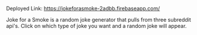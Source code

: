 Deployed Link: https://jokeforasmoke-2adbb.firebaseapp.com/

Joke for a Smoke is a random joke generator that pulls from three subreddit api's. Click on which type of joke you want and a random joke will appear.